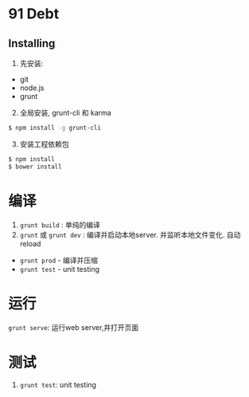 # 91 Debt #

## Installing ##
1. 先安装:
- git
- node.js
- grunt

2. 全局安装, grunt-cli 和 karma
````bash
$ npm install -g grunt-cli
````

3. 安装工程依赖包
````bash
$ npm install
$ bower install
````

# 编译 #
1. `grunt build` : 单纯的编译
2. `grunt` 或 `grunt dev` : 编译并启动本地server. 并监听本地文件变化. 自动reload
* `grunt prod` - 编译并压缩
* `grunt test` - unit testing

# 运行 #
`grunt serve`: 运行web server,并打开页面

# 测试 #
1. `grunt test`: unit testing

